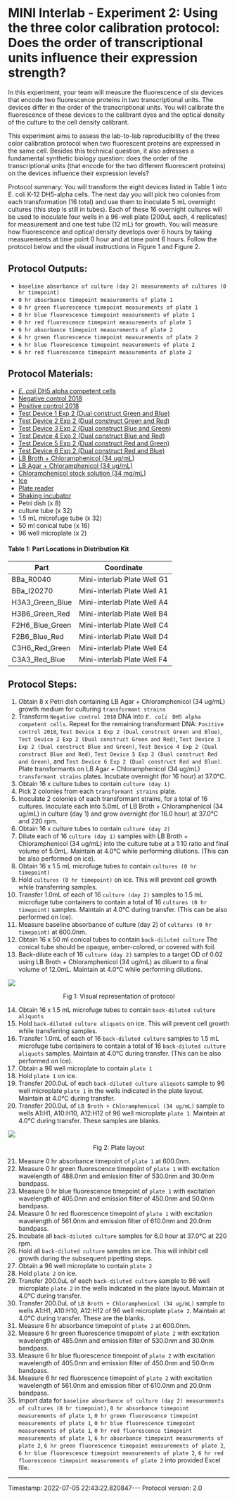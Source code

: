 # MINI Interlab - Experiment 2: Using the three color calibration protocol: Does the order of transcriptional units influence their expression strength?

In this experiment, your team will measure the fluorescence of six devices that encode two fluorescence proteins in two transcriptional units. The devices differ in the order of the transcriptional units. You will calibrate the fluorescence of these devices to the calibrant dyes and the optical density of the culture to the cell density calibrant.

This experiment aims to assess the lab-to-lab reproducibility of the three color calibration protocol when two fluorescent proteins are expressed in the same cell. Besides this technical question, it also adresses a fundamental synthetic biology question: does the order of the transcriptional units (that encode for the two different fluorescent proteins) on the devices influence their expression levels?

Protocol summary: You will transform the eight devices listed in Table 1 into E. coli K-12 DH5-alpha cells. The next day you will pick two colonies from each transformation (16 total) and use them to inoculate 5 mL overnight cultures (this step is still in tubes). Each of these 16 overnight cultures will be used to inoculate four wells in a 96-well plate (200uL each, 4 replicates) for measurement and one test tube (12 mL) for growth. You will measure how fluorescence and optical density develops over 6 hours by taking measurements at time point 0 hour and at time point 6 hours. Follow the protocol below and the visual instructions in Figure 1 and Figure 2.


## Protocol Outputs:
* `baseline absorbance of culture (day 2) measurements of cultures (0 hr timepoint)`
* `0 hr absorbance timepoint measurements of plate 1`
* `0 hr green fluorescence timepoint measurements of plate 1`
* `0 hr blue fluorescence timepoint measurements of plate 1`
* `0 hr red fluorescence timepoint measurements of plate 1`
* `6 hr absorbance timepoint measurements of plate 2`
* `6 hr green fluorescence timepoint measurements of plate 2`
* `6 hr blue fluorescence timepoint measurements of plate 2`
* `6 hr red fluorescence timepoint measurements of plate 2`


## Protocol Materials:
* [_E. coli_ DH5 alpha competent cells](https://identifiers.org/taxonomy:668369)
* [Negative control 2018](http://parts.igem.org/Part:BBa_R0040)
* [Positive control 2018](http://parts.igem.org/Part:BBa_I20270)
* [Test Device 1 Exp 2 (Dual construct Green and Blue)](https://github.com/igem-Engineering/)
* [Test Device 2 Exp 2 (Dual construct Green and Red)](https://github.com/igem-Engineering/)
* [Test Device 3 Exp 2 (Dual construct Blue and Green)](https://github.com/igem-Engineering/)
* [Test Device 4 Exp 2 (Dual construct Blue and Red)](https://github.com/igem-Engineering/)
* [Test Device 5 Exp 2 (Dual construct Red and Green)](https://github.com/igem-Engineering/)
* [Test Device 6 Exp 2 (Dual construct Red and Blue)](https://github.com/igem-Engineering/)
* [LB Broth + Chloramphenicol (34 ug/mL)]()
* [LB Agar + Chloramphenicol (34 ug/mL)]()
* [Chloramphenicol stock solution (34 mg/mL)](https://pubchem.ncbi.nlm.nih.gov/compound/5959)
* [Ice]()
* [Plate reader]()
* [Shaking incubator]()
* Petri dish (x 8)
* culture tube (x 32)
* 1.5 mL microfuge tube (x 32)
* 50 ml conical tube (x 16)
* 96 well microplate (x 2)


#### Table 1: Part Locations in Distribution Kit
| Part | Coordinate |
| ---- | -------------- |
|BBa_R0040|Mini-interlab Plate Well G1|
|BBa_I20270|Mini-interlab Plate Well A1|
|H3A3_Green_Blue|Mini-interlab Plate Well A4|
|H3B6_Green_Red|Mini-interlab Plate Well B4|
|F2H6_Blue_Green|Mini-interlab Plate Well C4|
|F2B6_Blue_Red|Mini-interlab Plate Well D4|
|C3H6_Red_Green|Mini-interlab Plate Well E4|
|C3A3_Red_Blue|Mini-interlab Plate Well F4|


## Protocol Steps:
1. Obtain 8 x Petri dish containing LB Agar + Chloramphenicol (34 ug/mL) growth medium for culturing `transformant strains`
2. Transform `Negative control 2018` DNA into _`E. coli`_ ` DH5 alpha competent cells`. Repeat for the remaining transformant DNA:  `Positive control 2018`, `Test Device 1 Exp 2 (Dual construct Green and Blue)`, `Test Device 2 Exp 2 (Dual construct Green and Red)`, `Test Device 3 Exp 2 (Dual construct Blue and Green)`, `Test Device 4 Exp 2 (Dual construct Blue and Red)`, `Test Device 5 Exp 2 (Dual construct Red and Green)`, and `Test Device 6 Exp 2 (Dual construct Red and Blue)`. Plate transformants on LB Agar + Chloramphenicol (34 ug/mL) `transformant strains` plates. Incubate overnight (for 16 hour) at 37.0°C.
3. Obtain 16 x culture tubes to contain `culture (day 1)`
4. Pick 2 colonies from each `transformant strains` plate.
5. Inoculate 2 colonies of each transformant strains, for a total of 16 cultures. Inoculate each into 5.0mL of LB Broth + Chloramphenicol (34 ug/mL) in culture (day 1) and grow overnight (for 16.0 hour) at 37.0°C and 220 rpm.
6. Obtain 16 x culture tubes to contain `culture (day 2)`
7. Dilute each of 16 `culture (day 1)` samples with LB Broth + Chloramphenicol (34 ug/mL) into the culture tube at a 1:10 ratio and final volume of 5.0mL. Maintain at 4.0°C while performing dilutions. (This can be also performed on ice).
8. Obtain 16 x 1.5 mL microfuge tubes to contain `cultures (0 hr timepoint)`
9. Hold `cultures (0 hr timepoint)` on ice. This will prevent cell growth while transferring samples.
10. Transfer 1.0mL of each of 16 `culture (day 2)` samples to 1.5 mL microfuge tube containers to contain a total of 16 `cultures (0 hr timepoint)` samples. Maintain at 4.0°C during transfer. (This can be also performed on Ice).
11. Measure baseline absorbance of culture (day 2) of `cultures (0 hr timepoint)` at 600.0nm.
12. Obtain 16 x 50 ml conical tubes to contain `back-diluted culture` The conical tube should be opaque, amber-colored, or covered with foil.
13. Back-dilute each of 16 `culture (day 2)` samples to a target OD of 0.02 using LB Broth + Chloramphenicol (34 ug/mL) as diluent to a final volume of 12.0mL. Maintain at 4.0°C while performing dilutions.

![](Exp1_2_protocol_published.png)
<p align="center">Fig 1: Visual representation of protocol</p>

14. Obtain 16 x 1.5 mL microfuge tubes to contain `back-diluted culture aliquots`
15. Hold `back-diluted culture aliquots` on ice. This will prevent cell growth while transferring samples.
16. Transfer 1.0mL of each of 16 `back-diluted culture` samples to 1.5 mL microfuge tube containers to contain a total of 16 `back-diluted culture aliquots` samples. Maintain at 4.0°C during transfer. (This can be also performed on Ice).
17. Obtain a 96 well microplate to contain `plate 1`
18. Hold `plate 1` on ice.
19. Transfer 200.0uL of each `back-diluted culture aliquots` sample to 96 well microplate `plate 1` in the wells indicated in the plate layout.
 Maintain at 4.0°C during transfer.
20. Transfer 200.0uL of `LB Broth + Chloramphenicol (34 ug/mL)` sample to wells A1:H1, A10:H10, A12:H12 of  96 well microplate `plate 1`. Maintain at 4.0°C during transfer. These samples are blanks.

![](fig2_cell_calibration.png)
<p align="center">Fig 2: Plate layout</p>

21. Measure 0 hr absorbance timepoint of `plate 1` at 600.0nm.
22. Measure 0 hr green fluorescence timepoint of `plate 1` with excitation wavelength of 488.0nm and emission filter of 530.0nm and 30.0nm bandpass.
23. Measure 0 hr blue fluorescence timepoint of `plate 1` with excitation wavelength of 405.0nm and emission filter of 450.0nm and 50.0nm bandpass.
24. Measure 0 hr red fluorescence timepoint of `plate 1` with excitation wavelength of 561.0nm and emission filter of 610.0nm and 20.0nm bandpass.
25. Incubate all `back-diluted culture` samples for 6.0 hour at 37.0°C at 220 rpm.
26. Hold all `back-diluted culture` samples on ice. This will inhibit cell growth during the subsequent pipetting steps.
27. Obtain a 96 well microplate to contain `plate 2`
28. Hold `plate 2` on ice.
29. Transfer 200.0uL of each `back-diluted culture` sample to 96 well microplate `plate 2` in the wells indicated in the plate layout.
 Maintain at 4.0°C during transfer.
30. Transfer 200.0uL of `LB Broth + Chloramphenicol (34 ug/mL)` sample to wells A1:H1, A10:H10, A12:H12 of  96 well microplate `plate 2`. Maintain at 4.0°C during transfer. These are the blanks.
31. Measure 6 hr absorbance timepoint of `plate 2` at 600.0nm.
32. Measure 6 hr green fluorescence timepoint of `plate 2` with excitation wavelength of 485.0nm and emission filter of 530.0nm and 30.0nm bandpass.
33. Measure 6 hr blue fluorescence timepoint of `plate 2` with excitation wavelength of 405.0nm and emission filter of 450.0nm and 50.0nm bandpass.
34. Measure 6 hr red fluorescence timepoint of `plate 2` with excitation wavelength of 561.0nm and emission filter of 610.0nm and 20.0nm bandpass.
35. Import data for `baseline absorbance of culture (day 2) measurements of cultures (0 hr timepoint)`, `0 hr absorbance timepoint measurements of plate 1`, `0 hr green fluorescence timepoint measurements of plate 1`, `0 hr blue fluorescence timepoint measurements of plate 1`, `0 hr red fluorescence timepoint measurements of plate 1`, `6 hr absorbance timepoint measurements of plate 2`, `6 hr green fluorescence timepoint measurements of plate 2`, `6 hr blue fluorescence timepoint measurements of plate 2`, `6 hr red fluorescence timepoint measurements of plate 2` into provided Excel file.
---
Timestamp: 2022-07-05 22:43:22.820847---
Protocol version: 2.0